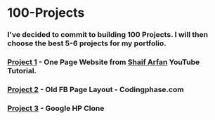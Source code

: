 # 100-Projects
### I've decided to commit to building 100 Projects. I will then choose the best 5-6 projects for my portfolio.

### <b>[Project 1](https://github.com/rlanier-webdev/100-projects-project-1)</b> - One Page Website from <b>[Shaif Arfan](https://github.com/shaifarfan)</b> YouTube Tutorial.
### <b>[Project 2](https://github.com/rlanier-webdev/100-projects-p2)</b> - Old FB Page Layout - Codingphase.com
### <b>[Project 3](https://codepen.io/raylanier/full/XWNjJeE)</b> - Google HP Clone

